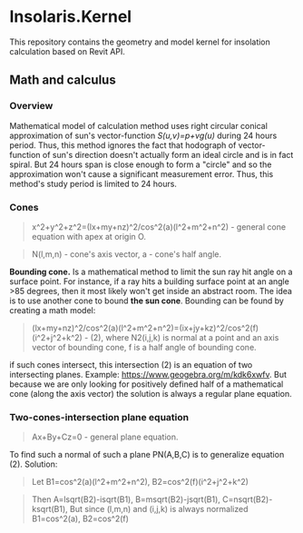 # Insolaris.Kernel
This repository contains the geometry and model kernel for insolation calculation based on Revit API.

## Math and calculus
### Overview
Mathematical model of calculation method uses right circular conical approximation of sun's vector-function *S(u,v)=p+vg(u)* during 24 hours period. Thus, this method ignores the fact that hodograph of vector-function of sun's direction doesn't actually form an ideal circle and is in fact spiral. But 24 hours span is close enough to form a "circle" and so the approximation won't cause a significant measurement error. Thus, this method's study period is limited to 24 hours.
### Cones
> x^2+y^2+z^2=(lx+my+nz)^2/cos^2(a)(l^2+m^2+n^2) - general cone equation with apex at origin O.

> N(l,m,n) - cone's axis vector, a - cone's half angle.

**Bounding cone.** Is a mathematical method to limit the sun ray hit angle on a surface point. For instance, if a ray hits a building surface point at an angle >85 degrees, then it most likely won't get inside an abstract room. The idea is to use another cone to bound **the sun cone**. Bounding can be found by creating a math model:
> (lx+my+nz)^2/cos^2(a)(l^2+m^2+n^2)=(ix+jy+kz)^2/cos^2(f)(i^2+j^2+k^2) - (2), where N2(i,j,k) is normal at a point and an axis vector of bounding cone, f is a half angle of bounding cone.

if such cones intersect, this intersection (2) is an equation of two intersecting planes. Example: https://www.geogebra.org/m/kdk6xwfv. But because we are only looking for positively defined half of a mathematical cone (along the axis vector) the solution is always a regular plane equation.
### Two-cones-intersection plane equation
> Ax+By+Cz=0 - general plane equation.

To find such a normal of such a plane PN(A,B,C) is to generalize equation (2). Solution:
>Let B1=cos^2(a)(l^2+m^2+n^2), B2=cos^2(f)(i^2+j^2+k^2)

> Then A=lsqrt(B2)-isqrt(B1), B=msqrt(B2)-jsqrt(B1), C=nsqrt(B2)-ksqrt(B1), But since (l,m,n) and (i,j,k) is always normalized B1=cos^2(a), B2=cos^2(f)
